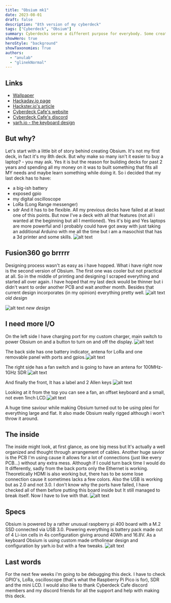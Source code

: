 ```yaml
---
title: "Obsium mk1"
date: 2023-08-01
draft: false
description: "8th version of my cyberdeck"
tags: ["Cyberdeck", "Obsium"]
summary: Cyberdecks serve a different purpose for everybody. Some create it purely for fun others try to make a perfect „laptop” like device to fulfil all of their needs. For me it is both.
showHero: true
heroStyle: "background"
showTaxonomies: True
authors:
  - "anulab"
  - "glinekNormal"
---
```


## Links
* [Wallpaper](https://www.deviantart.com/mcfrolic/art/Abstract-Mountain-Wallpaper-462151732)
* [Hackaday.io page](https://hackaday.io/project/192016-the-obsium-cyberdeck)
* [Hackster.io's article](https://www.hackster.io/news/the-obsium-cyberdeck-is-a-custom-workhorse-d616fb3cd419)
* [Cyberdeck Cafe's website](https://cyberdeck.cafe/)
* [Cyberdeck Cafe's discord](https://discord.com/invite/JK76KBsfuR)
* [yarh.io - the keyboard design](https://yarh.io/)

## But why?
Let's start with a little bit of story behind creating Obsium. It's not my first deck, in fact it's my 8th deck. But why make so many isn't it easier to buy a laptop? - you may ask.
Yes it is but the reason for building decks for past 2 years and spending all my money on it was to built something that fits all MY needs and maybe learn something while doing it. So i decided that my last deck has to have:
- a big-ish battery
- exposed gpio
- my digital oscilloscope
- LoRa (Long Range messenger)
- sdr
And it has to be flexible. All my previous decks have failed at at least one of this points. But now I've a deck with all that features (not all i wanted at the beginning but all I mentioned). Yes it's big and Yes laptops are more powerful and I probably could have got away with just taking an additional Arduino with me all the time but i am a masochist that has a 3d printer and some skills. 
![alt text](onTable.jpg)

## Fusion360 go brrrrr
Designing process wasn't as easy as i have hopped. What i have right now is the second version of Obsium. The first one was cooler but not practical at all. So in the middle of printing and designing I scraped everything and started all over again. I have hoped that my last deck would be thinner but i didn't want to order another PCB and wait another month. Besides that current design incorporates (in my opinion) everything pretty well. 
![alt text](old.jpg)
*old design*

![alt text](new.jpg)
*new design*

## I need more I/O
On the left side I have charging port for my custom charger, main switch to power Obsium on and a button to turn on and off the display. ![alt text](left.jpg)

The back side has one battery indicator, antena for LoRa and one removable panel with ports and gpios.![alt text](back.jpg) 

The right side has a fan switch and is going to have an antena for 100MHz-1GHz SDR ![alt text](right.jpg)

And finally the front, It has a label and 2 Allen keys ![alt text](front.jpg)

Looking at it from the top you can see a fan, an offset keyboard and a small, not even 1inch LCD.![alt text](top.jpg)

A huge time saviour while making Obsium turned out to be using plexi for everything large and flat. It also made Obsium really rigged although i won't throw it around. 

## The inside
The inside might look, at first glance, as one big mess but It's actually a well organized and thought through arrangement of cables. Another huge savior is the PCB I'm using cause it allows for a lot of connections (just like every PCB...) without any extra mess. Although if I could turn back time I would do It differently, sadly from the back ports only the Ethernet is working. Theoretically HDMI is also working but, there has to be some lose connection cause it sometimes lacks a few colors. Also the USB is working but as 2.0 and not 3.0. I don't know why the ports have failed, I have checked all of them before putting this board inside but It still managed to break itself. Now I have to live with that. ![alt text](mess.jpg)

## Specs
Obsium is powered by a rather unusual raspberry pi 400 board with a M.2 SSD connected via USB 3.0. Powering everything is battery pack made out of 4 Li-ion cells in 4s configuration giving around 40Wh and 16.8V. As a keyboard Obsium is using custom made ortholinear design and configuration by yarh.io but with a few tweaks. ![alt text](pi.jpg) 

## Last words
For the next few weeks i'm going to be debugging this deck. I have to check GPIO's, LoRa, oscilloscope (that's what the Raspberry Pi Pico is for), SDR and the mini LCD. I would also like to thank Cyberdeck Cafe discord members and my discord friends for all the support and help with making this deck. 